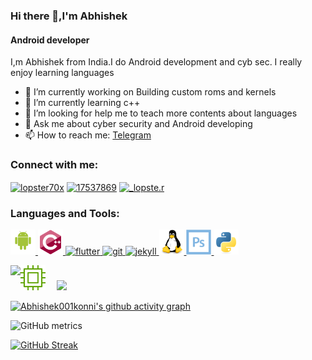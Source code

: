 ### Hi there 👋,I'm Abhishek
#### Android developer 
I,m Abhishek from India.I do Android development and cyb sec. I really enjoy learning languages

- 🔭 I’m currently working on Building custom roms and kernels 
- 🌱 I’m currently learning c++  
- 🤔 I’m looking for help me to teach more contents about languages 
- 💬 Ask me about cyber security and Android developing 
- 📫 How to reach me:  [Telegram](https://t.me/Lopster_70) 


<h3 align="left">Connect with me:</h3>
<p align="left">
<a href="https://twitter.com/lopster70x" target="blank"><img align="center" src="https://raw.githubusercontent.com/rahuldkjain/github-profile-readme-generator/master/src/images/icons/Social/twitter.svg" alt="lopster70x" height="30" width="40" /></a>
<a href="https://stackoverflow.com/users/17537869" target="blank"><img align="center" src="https://raw.githubusercontent.com/rahuldkjain/github-profile-readme-generator/master/src/images/icons/Social/stack-overflow.svg" alt="17537869" height="30" width="40" /></a>
<a href="https://instagram.com/_lopste.r" target="blank"><img align="center" src="https://raw.githubusercontent.com/rahuldkjain/github-profile-readme-generator/master/src/images/icons/Social/instagram.svg" alt="_lopste.r" height="30" width="40" /></a>
</p>

<h3 align="left">Languages and Tools:</h3>
<p align="left"> <a href="https://developer.android.com" target="_blank" rel="noreferrer"> <img src="https://raw.githubusercontent.com/devicons/devicon/master/icons/android/android-original-wordmark.svg" alt="android" width="40" height="40"/> </a> <a href="https://www.w3schools.com/cpp/" target="_blank" rel="noreferrer"> <img src="https://raw.githubusercontent.com/devicons/devicon/master/icons/cplusplus/cplusplus-original.svg" alt="cplusplus" width="40" height="40"/> </a> <a href="https://flutter.dev" target="_blank" rel="noreferrer"> <img src="https://www.vectorlogo.zone/logos/flutterio/flutterio-icon.svg" alt="flutter" width="40" height="40"/> </a> <a href="https://git-scm.com/" target="_blank" rel="noreferrer"> <img src="https://www.vectorlogo.zone/logos/git-scm/git-scm-icon.svg" alt="git" width="40" height="40"/> </a> <a href="https://jekyllrb.com/" target="_blank" rel="noreferrer"> <img src="https://www.vectorlogo.zone/logos/jekyllrb/jekyllrb-icon.svg" alt="jekyll" width="40" height="40"/> </a> <a href="https://www.linux.org/" target="_blank" rel="noreferrer"> <img src="https://raw.githubusercontent.com/devicons/devicon/master/icons/linux/linux-original.svg" alt="linux" width="40" height="40"/> </a> <a href="https://www.photoshop.com/en" target="_blank" rel="noreferrer"> <img src="https://raw.githubusercontent.com/devicons/devicon/master/icons/photoshop/photoshop-line.svg" alt="photoshop" width="40" height="40"/> </a> <a href="https://www.python.org" target="_blank" rel="noreferrer"> <img src="https://raw.githubusercontent.com/devicons/devicon/master/icons/python/python-original.svg" alt="python" width="40" height="40"/> </a> </p>
<a href='https://docs.github.com/en/developers'><img src='https://raw.githubusercontent.com/acervenky/animated-github-badges/master/assets/devbadge.gif' width='40' height='40'></a> 

<a href="https://github-readme-stats.vercel.app/api/top-langs/?username=Abhishek001konni&hide=php&theme=tokyonight">
  <img align="left" src="https://github-readme-stats.vercel.app/api/top-langs/?username=Abhishek001konni&hide=php&theme=tokyonight" />
</a>
<img src="https://github-readme-stats.vercel.app/api?username=Abhishek001konni&&show_icons=true&title_color=ffffff&icon_color=bb2acf&text_color=daf7dc&bg_color=000000">

[![Abhishek001konni's github activity graph](https://activity-graph.herokuapp.com/graph?username=Abhishek001konni&theme=react-dark)](https://github.com/ashutosh00710/github-readme-activity-graph)


![GitHub metrics](https://metrics.lecoq.io/Abhishek001konni)  

[![GitHub Streak](https://github-readme-streak-stats.herokuapp.com/?user=Abhishek001konni&theme=highcontrast)](https://git.io/streak-stats)

